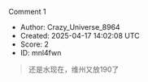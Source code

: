 Comment 1

- Author: Crazy_Universe_8964
- Created: 2025-04-17 14:02:08 UTC
- Score: 2
- ID: mnl4fwn

> 还是水现在，维州又放190了
